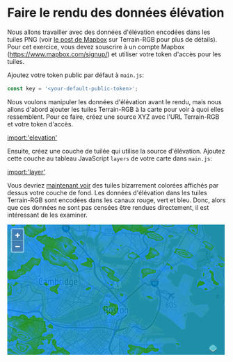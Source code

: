 # Faire le rendu des données élévation

Nous allons travailler avec des données d'élévation encodées dans les tuiles PNG (voir [le post de Mapbox](https://blog.mapbox.com/global-elevation-data-6689f1d0ba65) sur Terrain-RGB pour plus de détails). Pour cet exercice, vous devez souscrire à un compte Mapbox (https://www.mapbox.com/signup/) et utiliser votre token d'accès pour les tuiles.

Ajoutez votre token public par défaut à `main.js`:

```js
const key = '<your-default-public-token>';
```

Nous voulons manipuler les données d'élévation avant le rendu, mais nous allons d'abord ajouter les tuiles Terrain-RGB à la carte pour voir à quoi elles ressemblent. Pour ce faire, créez une source XYZ avec l'URL Terrain-RGB et votre token d'accès.

[import:'elevation'](../../../src/en/examples/raster/elevation.js)

Ensuite, créez une couche de tuilée qui utilise la source d'élévation. Ajoutez cette couche au tableau JavaScript `layers` de votre carte dans `main.js`:

[import:'layer'](../../../src/en/examples/raster/elevation.js)

Vous devriez [maintenant voir]({{book.workshopUrl}}/) des tuiles bizarrement colorées affichés par dessus votre couche de fond. Les données d'élévation dans les tuiles Terrain-RGB sont encodées dans les canaux rouge, vert et bleu. Donc, alors que ces données ne sont pas censées être rendues directement, il est intéressant de les examiner.

![Tuiles Terrain-RGB rendues au niveau de Boston](elevation.png)
